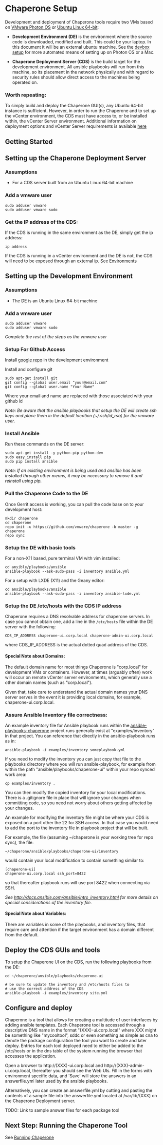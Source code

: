 Chaperone Setup
===============
Development and deployment of Chaperone tools require two VMs based on
[VMware Photon OS](https://vmware.github.io/photon) or
[Ubuntu Linux 64-bit](http://www.ubuntu.com/download/server):

- **Development Environment (DE)** is the environment where the source code is
  downloaded, modified and built. This could be your laptop. In this document it will
  be an external ubuntu machine. See the
  [devbox setup](https://github.com/vmware/ansible-playbooks-chaperone/blob/master/devbox)
  for more automated means of setting up on Photon OS or a Mac.
  
- **Chaperone Deployment Server (CDS)** is the build target for the development environment.
  All ansible playbooks will run from this machine, so its placement in the network
  physically and with regard to security rules should allow direct access to the machines
  being operated on. 

### Worth repeating:
To simply build and deploy the Chaperone GUI(s), any Ubuntu 64-bit
instance is sufficient. However, in order to run the Chaperone and to set
up the vCenter environment, the CDS must have access to, or be installed
within, the vCenter Server environment. Additional information on
deployment options and vCenter Server requirements is available [here](env.md)


Getting Started
---------------

## Setting up the Chaperone Deployment Server

### Assumptions
- For a CDS server built from an Ubuntu Linux 64-bit machine

### Add a vmware user
    sudo adduser vmware
    sudo adduser vmware sudo

### Get the IP address of the CDS:

If the CDS is running in the same environment as the DE, simply get the
ip address:

    ip address

If the CDS is running in a vCenter environment and the DE is not, the
CDS will need to be exposed through an external ip. See [Environments](env.md)


## Setting up the Development Environment

### Assumptions
- The DE is an Ubuntu Linux 64-bit machine

### Add a vmware user
    sudo adduser vmware
    sudo adduser vmware sudo

*Complete the rest of the steps as the vmware user*

### Setup For Github Access

Install [google repo](https://source.android.com/source/downloading.html) in the
development environment

Install and configure git

    sudo apt-get install git
    git config --global user.email "your@email.com"
    git config --global user.name "Your Name"

Where your email and name are replaced with those associated with your github id

*Note: Be aware that the ansible playbooks that setup the DE will
create ssh keys and place them in the default location (~/.ssh/id_rsa)
for the vmware user.*

### Install Ansible
Run these commands on the DE server:

    sudo apt-get install -y python-pip python-dev
    sudo easy_install pip
    sudo pip install ansible

*Note: If an existing environment is being used and ansible has been installed
through other means, it may be necessary to remove it and reinstall using pip.*

### Pull the Chaperone Code to the DE
Once Gerrit access is working, you can pull the code base on to your
development host:

```
mkdir chaperone
cd chaperone
repo init -u https://github.com/vmware/chaperone -b master -g chaperone
repo sync
```

### Setup the DE with basic tools

For a non-X11 based, pure terminal VM with vim installed:

```
cd ansible/playbooks/ansible
ansible-playbook --ask-sudo-pass -i inventory ansible.yml
```

For a setup with LXDE (X11) and the Geany editor:

```
cd ansible/playbooks/ansible
ansible-playbook --ask-sudo-pass -i inventory ansible-lxde.yml
```

### Setup the DE /etc/hosts with the CDS IP address

Chaperone requires a DNS resolvable address for
chaperone servers. In case you cannot obtain one, add a line in the
`/etc/hosts` file within the DE server with the following:

```
CDS_IP_ADDRESS chaperone-ui.corp.local chaperone-admin-ui.corp.local
```

where CDS_IP_ADDRESS is the actual dotted quad address of the CDS.

#### Special Note about Domains:

The default domain name for most things Chaperone is "corp.local" for
development VMs or containers. However, at times (arguably often) work
will occur on remote vCenter server environments, which generally use a
other domain names (such as "corp.local").

Given that, take care to understand the actual domain names your DNS server
serves in the event it is providing local domains, for example,
chaperone-ui.corp.local.

### Assure Ansible Inventory file correctness:

An example inventory file for Ansible playbook runs within the
[ansible-playbooks-chaperone](https://github.com/vmware/ansible-playbooks-chaperone.git)
project runs generally exist at "examples/inventory" in that project. You can
reference that directly in the ansible-playbook runs as in:

```
ansible-playbook -i examples/inventory someplaybook.yml
```

If you need to modify the inventory you can just copy that file to the
playbooks directory where you will run ansible-playbook, for example from within the
path "ansible/playbooks/chaperone-ui" within your repo synced work area:

```
cp examples/inventory .
```

You can then modify the copied inventory for your local modifications. There
is a .gitignore file in place that will ignore your changes when committing
code, so you need not worry about others getting affected by your changes.

An example for modifying the inventory file might be where your CDS is exposed
on a port other the 22 for SSH access. In that case you would need to add the
port to the inventory file in playbook project that will be built.

For example, the file (assuming ~/chaperone is your working tree for repo sync),
the file:

```
~/chaperone/ansible/playbooks/chaperone-ui/inventory
```

would contain your local modification to contain something similar to:

```
[chaperone-ui]
chaperone-ui.corp.local ssh_port=8422
```

so that thereafter playbook runs will use port 8422 when connecting via SSH.

*See http://docs.ansible.com/ansible/intro_inventory.html for more details on special
considerations of the inventory file.*


#### Special Note about Variables:

There are variables in some of the playbooks, and inventory files, that
require care and attention if the target environment has a domain
different from the default.

## Deploy the CDS GUIs and tools

To setup the Chaperone UI on the CDS, run the following playbooks from the DE: 

```
cd ~/chaperone/ansible/playbooks/chaperone-ui

# be sure to update the inventory and /etc/hosts files to
# use the correct address of the CDS
ansible-playbook -i examples/inventory site.yml
```


## Configure and deploy

Chaperone is a tool that allows for creating a multitude of user interfaces
by adding ansible templates. Each Chaperone tool is accessed through a
descriptive DNS name in the format "(XXX)-ui.corp.local" where XXX might be
something like "mycooltool", sddc or even something as simple as cna to denote
the package configuration the tool you want to create and later deploy.
Entries for each tool deployed need to either be added to the /etc/hosts or in
the dns table of the system running the browser that accesses the application.

Open a browser to http://(XXX)-ui.corp.local and
http://(XXX)-admin-ui.corp.local, thereafter you should see the Web UIs.
Fill in the forms with environment specific data, and 'Save' will store the
answers in an answerfile.yml later used by the ansible playbooks.

Alternatively, you can create an answerfile.yml by cutting and pasting the
contents of a sample file into the answerfile.yml located at /var/lib/(XXX)
on the Chaperone Deployment server.

TODO: Link to sample answer files for each package tool

## Next Step: Running the Chaperone Tool
See [Running Chaperone](run.md)
